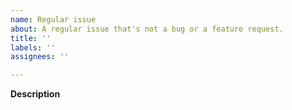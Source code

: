 ```yaml
---
name: Regular issue
about: A regular issue that's not a bug or a feature request.
title: ''
labels: ''
assignees: ''

---
```


**Description**

